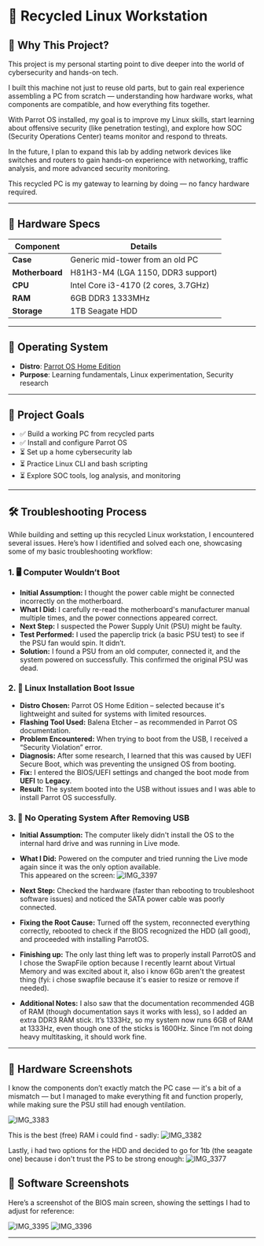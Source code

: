 # 🧰 Recycled Linux Workstation

## 🔐 Why This Project?

This project is my personal starting point to dive deeper into the world of cybersecurity and hands-on tech.

I built this machine not just to reuse old parts, but to gain real experience assembling a PC from scratch — understanding how hardware works, what components are compatible, and how everything fits together.

With Parrot OS installed, my goal is to improve my Linux skills, start learning about offensive security (like penetration testing), and explore how SOC (Security Operations Center) teams monitor and respond to threats.

In the future, I plan to expand this lab by adding network devices like switches and routers to gain hands-on experience with networking, traffic analysis, and more advanced security monitoring.

This recycled PC is my gateway to learning by doing — no fancy hardware required.

---

## 🧱 Hardware Specs

| Component         | Details                                |
|------------------|----------------------------------------|
| **Case**         | Generic mid-tower from an old PC       |
| **Motherboard**  | H81H3-M4 (LGA 1150, DDR3 support)       |
| **CPU**          | Intel Core i3-4170 (2 cores, 3.7GHz)    |
| **RAM**          | 6GB DDR3 1333MHz                        |
| **Storage**      | 1TB Seagate HDD                         |

---

## 🐧 Operating System

- **Distro**: [Parrot OS Home Edition](https://www.parrotsec.org/)
- **Purpose**: Learning fundamentals, Linux experimentation, Security research

---

## 🎯 Project Goals

- ✅ Build a working PC from recycled parts  
- ✅ Install and configure Parrot OS  
- ⏳ Set up a home cybersecurity lab  
- ⏳ Practice Linux CLI and bash scripting  
- ⏳ Explore SOC tools, log analysis, and monitoring  

---
## 🛠 Troubleshooting Process

While building and setting up this recycled Linux workstation, I encountered several issues. Here’s how I identified and solved each one, showcasing some of my basic troubleshooting workflow:

### 1. 🖥️ Computer Wouldn’t Boot

- **Initial Assumption:** I thought the power cable might be connected incorrectly on the motherboard.
- **What I Did:** I carefully re-read the motherboard's manufacturer manual multiple times, and the power connections appeared correct.
- **Next Step:** I suspected the Power Supply Unit (PSU) might be faulty.
- **Test Performed:** I used the paperclip trick (a basic PSU test) to see if the PSU fan would spin. It didn’t.
- **Solution:** I found a PSU from an old computer, connected it, and the system powered on successfully. This confirmed the original PSU was dead.

### 2. 🧪 Linux Installation Boot Issue

- **Distro Chosen:** Parrot OS Home Edition – selected because it's lightweight and suited for systems with limited resources.
- **Flashing Tool Used:** Balena Etcher – as recommended in Parrot OS documentation.
- **Problem Encountered:** When trying to boot from the USB, I received a “Security Violation” error.
- **Diagnosis:** After some research, I learned that this was caused by UEFI Secure Boot, which was preventing the unsigned OS from booting.
- **Fix:** I entered the BIOS/UEFI settings and changed the boot mode from **UEFI** to **Legacy**.
- **Result:** The system booted into the USB without issues and I was able to install Parrot OS successfully.


### 3. 🔌 No Operating System After Removing USB

- **Initial Assumption:** The computer likely didn't install the OS to the internal hard drive and was running in Live mode.
- **What I Did:**  Powered on the computer and tried running the Live mode again since it was the only option available.  
                   This appeared on the screen: ![IMG_3397](https://github.com/user-attachments/assets/1beeb33a-c50d-420e-9f13-2dc35a50548c)

- **Next Step:** Checked the hardware (faster than rebooting to troubleshoot software issues) and noticed the SATA power cable was poorly connected.
- **Fixing the Root Cause:** Turned off the system, reconnected everything correctly, rebooted to check if the BIOS recognized the HDD (all good), and proceeded with installing ParrotOS.
- **Finishing up:** The only last thing left was to properly install ParrotOS and I chose the SwapFile option because I recently learnt about Virtual Memory and was excited about it, also i know 6Gb aren't the greatest thing (fyi: i chose swapfile because it's easier to resize or remove if needed).
- **Additional Notes:**  I also saw that the documentation recommended 4GB of RAM (though documentation says it works with less), so I added an extra DDR3 RAM stick. It’s 1333Hz, so my system now runs 6GB of RAM at 1333Hz, even though one of the sticks is 1600Hz. Since I’m not doing heavy multitasking, it should work fine.


---

## 📸 Hardware Screenshots
I know the components don’t exactly match the PC case — it's a bit of a mismatch — but I managed to make everything fit and function properly, while making sure the PSU still had enough ventilation.

![IMG_3383](https://github.com/user-attachments/assets/cbb1e6b2-3450-4d7e-97d7-e2660eebe96c)

This is the best (free) RAM i could find - sadly:
![IMG_3382](https://github.com/user-attachments/assets/7e49d9d9-8d95-42f0-8c2e-325efb8f8363)

Lastly, i had two options for the HDD and decided to go for 1tb (the seagate one) because i don't trust the PS to be strong enough:
![IMG_3377](https://github.com/user-attachments/assets/bb30fd4f-f547-4681-95d5-15482a1d7e0a)

## 📸 Software Screenshots
Here’s a screenshot of the BIOS main screen, showing the settings I had to adjust for reference:

![IMG_3395](https://github.com/user-attachments/assets/606cd7c1-dfe8-47f7-8ed4-66fe5db73389)
![IMG_3396](https://github.com/user-attachments/assets/5cc369ed-2f36-47a0-8b29-35ed6cfde360)

---


